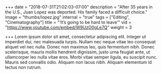 +++
date = "2018-07-31T21:02:03-07:00"
description = "After 35 years in the U.S., Juan Lopez was deported. His family faced a difficult choice."
image = "thumbs/lopez.jpg"
internal = "true"
tags = ["Editing", "Cinematography"]
title = "‘It’s going to be hard to leave’"
vid = "https://www.youtube.com/embed/W9UzO0gLe7Q"
weight = 3

+++
Lorem ipsum dolor sit amet, consectetur adipiscing elit. Integer ut imperdiet dui, nec malesuada turpis. Nullam nec neque vitae leo consequat aliquet vel nec nulla. Donec non maximus leo, quis fermentum nibh. Donec scelerisque, mauris mollis hendrerit dignissim, justo urna feugiat ante, ut ullamcorper leo nulla vitae eros. Morbi vitae semper ligula, eu suscipit nunc. Mauris sed convallis odio. Aliquam non lacus nibh. Aliquam elementum id lectus non rutrum.